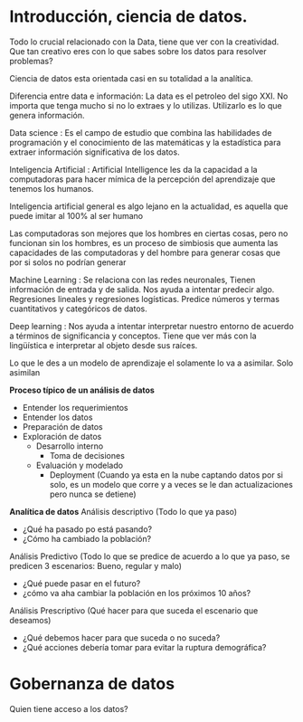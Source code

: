 # Introducción, ciencia de datos.

Todo lo crucial relacionado con la Data, tiene que ver con la creatividad. Que tan creativo eres con lo que sabes sobre los datos para resolver problemas?

Ciencia de datos esta orientada casi en su totalidad a la analítica.

Diferencia entre data e información:
La data es el petroleo del sigo XXI. No importa que tenga mucho si no lo extraes y lo utilizas. Utilizarlo es lo que genera información.  

Data science
: Es el campo de estudio que combina las habilidades de programación y el conocimiento de las matemáticas y la estadística para extraer información significativa de los datos.

Inteligencia Artificial
: Artificial Intelligence les da la capacidad a la computadoras para hacer mímica de la percepción del aprendizaje que tenemos los humanos.  

Inteligencia artificial general es algo lejano en la actualidad, es aquella que puede imitar al 100% al ser humano 

Las computadoras son mejores que los hombres en ciertas cosas, pero no funcionan sin los hombres, es un proceso de simbiosis que aumenta las capacidades de las computadoras y del hombre para generar cosas que por si solos no podrían generar 

Machine Learning
: Se relaciona con las redes neuronales, Tienen información de entrada y de salida. Nos ayuda a intentar predecir algo. Regresiones lineales y regresiones logísticas. Predice números y termas cuantitativos y categóricos de datos. 

Deep learning
: Nos ayuda a intentar interpretar nuestro entorno de acuerdo a términos de significancia y conceptos. Tiene que ver más con la lingüística e interpretar al objeto desde sus raíces. 

Lo que le des a un modelo de aprendizaje el solamente lo va a asimilar. Solo asimilan 

**Proceso típico de un análisis de datos**
+ Entender los requerimientos 
+ Entender los datos
+ Preparación de datos
+ Exploración de datos 
  + Desarrollo interno
    + Toma de decisiones
  + Evaluación y modelado
    + Deployment (Cuando ya esta en la nube captando datos por si solo, es un modelo que corre y a veces se le dan actualizaciones pero nunca se detiene)


**Analítica de datos**
Análisis descriptivo (Todo lo que ya paso)
+ ¿Qué ha pasado po está pasando?
+ ¿Cómo ha cambiado la población?

Análisis Predictivo (Todo lo que se predice de acuerdo a lo que ya paso, se predicen 3 escenarios: Bueno, regular y malo)
+ ¿Qué puede pasar en el futuro?
+ ¿cómo va aha cambiar la población en los próximos 10 años?

Análisis Prescriptivo (Qué hacer para que suceda el escenario que deseamos)
+ ¿Qué debemos hacer para que suceda o no suceda?
+ ¿Qué acciones debería tomar para evitar la ruptura demográfica?
 

# Gobernanza de datos
Quien tiene acceso a los datos?


